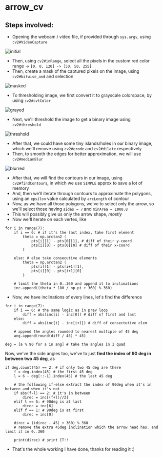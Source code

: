 # arrow_cv

## Steps involved:

- Opening the webcam / video file, if provided through `sys.argv`, using `cv2#VideoCapture`

![initial](https://i.stack.imgur.com/8exnN.jpg)

- Then, using `cv2#inRange`, select all the pixels in the custom red color range -> `[0, 0, 120] -> [50, 50, 255]`
- Then, create a mask of the captured pixels on the image, using `cv2#bitwise_and` and selection

![masked](https://i.stack.imgur.com/ABNBI.jpg)

- To thresholding image, we first convert it to grayscale colorspace, by using `cv2#cvtColor`

![grayed](https://i.stack.imgur.com/AgUbI.jpg)

- Next, we'll threshold the image to get a binary image using `cv2#threshold`

![threshold](https://i.stack.imgur.com/nuDbS.jpg)

- After that, we could have some tiny islands/holes in our binary image, which we'll remove using `cv2#erode` and `cv2#dilate` respectively
- Then, to smooth the edges for better approximation, we will use `cv2#medianBlur`

![blurred](https://i.stack.imgur.com/10JTD.jpg)

- After that, we will find the contours in our image, using `cv2#findContours`, in which we use `SIMPLE` approx to save a lot of memory
- And, then we'll iterate through contours to approximate the polygons, using an `epsilon` value calculated by `arcLength` of contour
- Now, as we have all those polygons, we've to select only the arrow, so we'll select those having `sides = 7` and `minArea = 1000.0`
- This will possibly give us only the arrow shape, _mostly_
- Now we'll iterate on each vertex, like

```
for i in range(7):
	if i == 6: # if it's the last index, take first element
		theta = np.arctan2 (
			pts[i][1] - pts[0][1], # diff of their y-coord 
			pts[i][0] - pts[0][0] # diff of their x-coord
		)

	else: # else take consecutive elements
		theta = np.arctan2 (
			pts[i][1] - pts[i+1][1], 
			pts[i][0] - pts[i+1][0]
		)

	# limit the theta in 0..360 and append it to inclinations
	inc.append((theta * 180 / np.pi + 360) % 360)
```

- Now, we have inclinations of every lines, let's find the difference

```
for i in range(7):
	if i == 6: # the same logic as in prev loop
		diff = abs(inc[i] - inc[0]) # diff of first and last
	else:
		diff = abs(inc[i] - inc[i+1]) # diff of consectutive elem

	# append the angles rounded to nearest multiple of 45 deg
	ang.append(round(diff / 45) * 45)

deg = [a % 90 for a in ang] # take the angles in I quad
```

Now, we've the side angles too, we've to just __find the index of 90 deg in between two 45 deg__, as

```
if deg.count(45) == 2: # if only two 45 deg are there
	f = deg.index(45) # the first 45 deg
	l = 6 - deg[::-1].index(45) # the last 45 deg

	# the following if-else extract the index of 90deg when it's in between and when it's not
	if abs(f-l) == 2: # it's in between
		direc = inc[(f+l)//2]
	elif l == 5: # 90deg is at last
		direc = inc[6]
	elif f == 1: # 90deg is at first
		direc = inc[0]

	direc = ((direc - 45) + 360) % 360 
	# remove the extra 45deg inclination which the arrow head has, and limit it in 0..360

	print(direc) # print IT!!
```

- That's the whole working I have done, thanks for reading it :)
